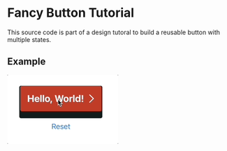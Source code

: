 # Fancy Button Tutorial
This source code is part of a design tutoral to build a reusable button with multiple states.

## Example
![Example](./May-24-2023%2009-33-38.gif)

